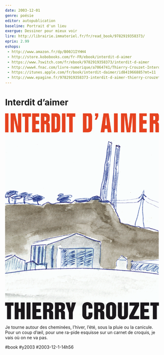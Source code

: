 ```yaml
---
date: 2003-12-01
genre: poésie
editor: autopublication
baseline: Portrait d'un lieu
exergue: Dessiner pour mieux voir
lire: http://librairie.immateriel.fr/fr/read_book/9782919358373/
eprix: 2.99
eshops:
 - http://www.amazon.fr/dp/B00J1IYHH4
 - http://store.kobobooks.com/fr-FR/ebook/interdit-d-aimer
 - https://www.7switch.com/fr/ebook/9782919358373/interdit-d-aimer
 - http://www4.fnac.com/livre-numerique/a7064741/Thierry-Crouzet-Interdit-d-aimer#FORMAT=ePub
 - https://itunes.apple.com/fr/book/interdit-daimer/id841966885?mt=11
 - http://www.epagine.fr/9782919358373-interdit-d-aimer-thierry-crouzet/
---
```


# Interdit d’aimer

![](_i/interdit-aimer.png)

Je tourne autour des cheminées, l’hiver, l’été, sous la pluie ou la canicule. Pour un coup d’œil, pour une ra-pide esquisse sur un carnet de croquis, je vais où on ne va pas.

#book #y2003 #2003-12-1-14h56
